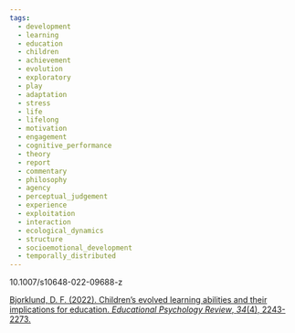 ```yaml
---
tags:
  - development
  - learning
  - education
  - children
  - achievement
  - evolution
  - exploratory
  - play
  - adaptation
  - stress
  - life
  - lifelong
  - motivation
  - engagement
  - cognitive_performance
  - theory
  - report
  - commentary
  - philosophy
  - agency
  - perceptual_judgement
  - experience
  - exploitation
  - interaction
  - ecological_dynamics
  - structure
  - socioemotional_development
  - temporally_distributed
---
```

10.1007/s10648-022-09688-z

[Bjorklund, D. F. (2022). Children’s evolved learning abilities and their implications for education. _Educational Psychology Review_, _34_(4), 2243-2273.](https://link.springer.com/content/pdf/10.1007/s10648-022-09688-z.pdf)